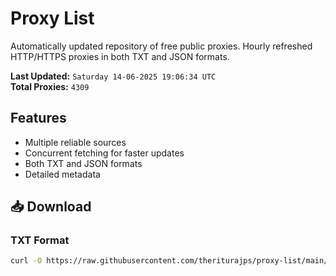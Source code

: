 # Proxy List

Automatically updated repository of free public proxies. Hourly refreshed HTTP/HTTPS proxies in both TXT and JSON formats.

**Last Updated:** `Saturday 14-06-2025 19:06:34 UTC`  
**Total Proxies:** `4309`

## Features
- Multiple reliable sources
- Concurrent fetching for faster updates
- Both TXT and JSON formats
- Detailed metadata

## 📥 Download

### TXT Format
```bash
curl -O https://raw.githubusercontent.com/theriturajps/proxy-list/main/proxies.txt